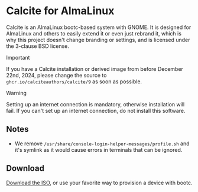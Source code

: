 # Calcite for AlmaLinux

Calcite is an AlmaLinux bootc-based system with GNOME. It is designed for AlmaLinux and others to easily extend it or even just rebrand it, which is why this project doesn't change branding or settings, and is licensed under the 3-clause BSD license.

> [!IMPORTANT]
> If you have a Calcite installation or derived image from before December 22nd, 2024, please change the source to `ghcr.io/calciteauthors/calcite/9` as soon as possible.

> [!WARNING]
> Setting up an internet connection is mandatory, otherwise installation will fail. If you can't set up an internet connection, do not install this software.

## Notes

- We remove `/usr/share/console-login-helper-messages/profile.sh` and it's symlink as it would cause errors in terminals that can be ignored.

## Download

[Download the ISO](https://github.com/CalciteAuthors/calcite/releases/latest/download/9.iso), or use your favorite way to provision a device with bootc.
